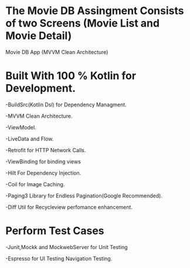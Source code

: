 # The Movie DB Assingment Consists of two Screens (Movie List and Movie Detail)

Movie DB App (MVVM Clean Architecture)

# Built With 100 % Kotlin for Development.

-BuildSrc(Kotlin Dsl) for Dependency Managment.

-MVVM Clean Architecture.

-ViewModel.

-LiveData and Flow.

-Retrofit for HTTP Network Calls.

-ViewBinding for binding views

-Hilt For Dependency Injection.

-Coil for Image Caching.

-Paging3 Library for Endless Pagination(Google Recommended).

-Diff Util for Recycleview perfomance enhancement.

# Perform Test Cases

-Junit,Mockk and MockwebServer for Unit Testing

-Espresso for UI Testing Navigation Testing.
